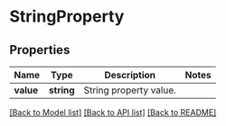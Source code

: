 # StringProperty

## Properties
Name | Type | Description | Notes
------------ | ------------- | ------------- | -------------
**value** | **string** | String property value. | 

[[Back to Model list]](../README.md#documentation-for-models) [[Back to API list]](../README.md#documentation-for-api-endpoints) [[Back to README]](../README.md)

